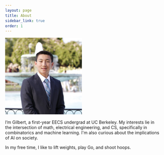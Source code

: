 ```yaml
---
layout: page
title: About
sidebar_link: true
order: 1
---
```


<span class="image"><img src="assets/imgs/photo.jpg" alt="Image" height="250" width="250"></span>

<p>I’m Gilbert, a first-year EECS undergrad at UC Berkeley. My interests lie in the intersection of math, electrical engineering, and CS, specifically in combinatorics and machine learning. I'm also curious about the implications of AI on society.</p>

<p>In my free time, I like to lift weights, play Go, and shoot hoops.</p>
